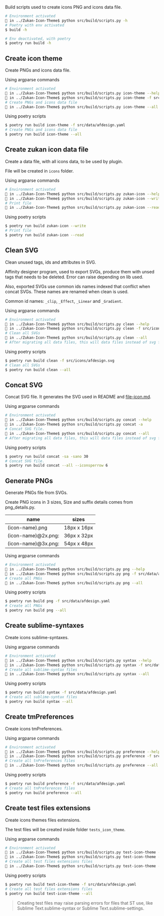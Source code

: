 Build scripts used to create icons PNG and icons data file.  

```sh
# Environment activated
🚥 in ../Zukan-Icon-Theme$ python src/build/scripts.py -h
# Poetry with env activated
$ build -h

# Env deactivated, with poetry
$ poetry run build -h
```

## Create icon theme
Create PNGs and icons data file.  

Using argparse commands  
```sh
# Environment activated
🚥 in ../Zukan-Icon-Theme$ python src/build/scripts.py icon-theme --help
🚥 in ../Zukan-Icon-Theme$ python src/build/scripts.py icon-theme -f src/data/afdesign.yaml
# Create PNGs and icons data file
🚥 in ../Zukan-Icon-Theme$ python src/build/scripts.py icon-theme --all
```

Using poetry scripts  
```sh
$ poetry run build icon-theme -f src/data/afdesign.yaml
# Create PNGs and icons data file
$ poetry run build icon-theme --all
```

## Create zukan icon data file
Create a data file, with all icons data, to be used by plugin.  

File will be created in `icons` folder.  

Using argparse commands  
```sh
# Environment activated
🚥 in ../Zukan-Icon-Theme$ python src/build/scripts.py zukan-icon --help
🚥 in ../Zukan-Icon-Theme$ python src/build/scripts.py zukan-icon --write
# Print file
🚥 in ../Zukan-Icon-Theme$ python src/build/scripts.py zukan-icon --read
```

Using poetry scripts  
```sh
$ poetry run build zukan-icon --write
# Print file
$ poetry run build zukan-icon --read
```

## Clean SVG
Clean unused tags, ids and attributes in SVG.  

Affinity designer program, used to export SVGs, produce them with unsed tags that needs to be deleted. Error can raise depending on lib used.  

Also, exported SVGs use common ids names indexed that conflict when concat SVGs. These names are renamed when clean is used.  

Common id names: `_clip`, `_Effect`, `_Linear` and `_Gradient`.  

Using argparse commands  
```sh
# Environment activated
🚥 in ../Zukan-Icon-Theme$ python src/build/scripts.py clean --help
🚥 in ../Zukan-Icon-Theme$ python src/build/scripts.py clean -f src/icons/afdesign.svg
# Clean all SVGs
🚥 in ../Zukan-Icon-Theme$ python src/build/scripts.py clean --all
# After migrating all data files, this will data files instead of svg files.
```

Using poetry scripts  
```sh
$ poetry run build clean -f src/icons/afdesign.svg
# Clean all SVGs
$ poetry run build clean --all
```

## Concat SVG
Concat SVG file. It generates the SVG used in README and [file-icon.md](https://github.com/53v3n3d4/Zukan-Icon-Theme/blob/main/docs/file-icon.md).  

Using argparse commands  
```sh
# Environment activated
🚥 in ../Zukan-Icon-Theme$ python src/build/scripts.py concat --help
🚥 in ../Zukan-Icon-Theme$ python src/build/scripts.py concat -a
# Concat SVG file.
🚥 in ../Zukan-Icon-Theme$ python src/build/scripts.py concat --all
# After migrating all data files, this will data files instead of svg files.
```

Using poetry scripts  
```sh
$ poetry run build concat -sa -sano 30
# Concat SVG file.
$ poetry run build concat --all --iconsperrow 6
```

## Generate PNGs
Generate PNGs file from SVGs.  

Create PNG icons in 3 sizes, Size and suffix details comes from png_details.py.  

| name | sizes |
|-----------|------|
| (icon-name).png | 18px x 16px |
| (icon-name)@2x.png: | 36px x 32px |
| (icon-name)@3x.png: | 54px x 48px |

Using argparse commands  
```sh
# Environment activated
🚥 in ../Zukan-Icon-Theme$ python src/build/scripts.py png --help
🚥 in ../Zukan-Icon-Theme$ python src/build/scripts.py png -f src/data/afdesign.yaml
# Create all PNGs
🚥 in ../Zukan-Icon-Theme$ python src/build/scripts.py png --all
```

Using poetry scripts  
```sh
$ poetry run build png -f src/data/afdesign.yaml
# Create all PNGs 
$ poetry run build png --all
```

## Create sublime-syntaxes
Create icons sublime-syntaxes.  

Using argparse commands  
```sh
# Environment activated
🚥 in ../Zukan-Icon-Theme$ python src/build/scripts.py syntax --help
🚥 in ../Zukan-Icon-Theme$ python src/build/scripts.py syntax -f src/data/afdesign.yaml
# Create all sublime-syntax files
🚥 in ../Zukan-Icon-Theme$ python src/build/scripts.py syntax --all
```

Using poetry scripts  
```sh
$ poetry run build syntax -f src/data/afdesign.yaml
# Create all sublime-syntax files
$ poetry run build syntax --all
```

## Create tmPreferences
Create icons tmPreferences.  

Using argparse commands  
```sh
# Environment activated
🚥 in ../Zukan-Icon-Theme$ python src/build/scripts.py preference --help
🚥 in ../Zukan-Icon-Theme$ python src/build/scripts.py preference -f src/data/afdesign.yaml
# Create all tnPreferences files
🚥 in ../Zukan-Icon-Theme$ python src/build/scripts.py preference --all
```

Using poetry scripts  
```sh
$ poetry run build preference -f src/data/afdesign.yaml
# Create all tnPreferences files
$ poetry run build preference --all
```

## Create test files extensions
Create icons themes files extensions.  

The test files will be created inside folder `tests_icon_theme`.  

Using argparse commands  
```sh
# Environment activated
🚥 in ../Zukan-Icon-Theme$ python src/build/scripts.py test-icon-theme --help
🚥 in ../Zukan-Icon-Theme$ python src/build/scripts.py test-icon-theme -f src/data/afdesign.yaml
# Create all test files extensions files
🚥 in ../Zukan-Icon-Theme$ python src/build/scripts.py test-icon-theme --all
```

Using poetry scripts  
```sh
$ poetry run build test-icon-theme -f src/data/afdesign.yaml
# Create all test files extensions files
$ poetry run build test-icon-theme --all
```

> Creating test files may raise parsing errors for files that ST use, like Sublime Text.sublime-syntax or Sublime Text.sublime-settings.
